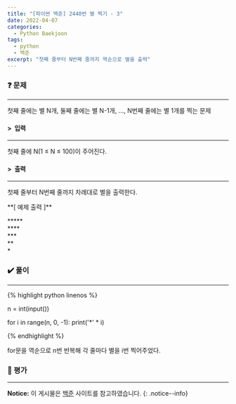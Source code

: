 ```yaml
---
title: "[파이썬 백준] 2440번 별 찍기 - 3"
date: 2022-04-07
categories:
  - Python Baekjoon
tags:
  - python
  - 백준
excerpt: "첫째 줄부터 N번째 줄까지 역순으로 별을 출력"
---
```


### ❓ 문제

---

첫째 줄에는 별 N개, 둘째 줄에는 별 N-1개, ..., N번째 줄에는 별 1개를 찍는 문제<br>


#### > &nbsp;입력

---

첫째 줄에 N(1 ≤ N ≤ 100)이 주어진다.<br>


#### > &nbsp;출력

---

첫째 줄부터 N번째 줄까지 차례대로 별을 출력한다.<br>

<div class="notice" markdown="1">
**[ 예제 출력 ]**

*****<br>
****<br>
***<br>
**<br>
*
</div>


### ✔️ 풀이

---

{% highlight python linenos %}

n = int(input())

for i in range(n, 0, -1):
    print('*' * i)

{% endhighlight %}

for문을 역순으로 n번 반복해 각 줄마다 별을 i번 찍어주었다.

### 💬 평가

---



**Notice:** 이 게시물은 [백준](https://www.acmicpc.net/problem/2438) 사이트를 참고하였습니다.
{: .notice--info}
